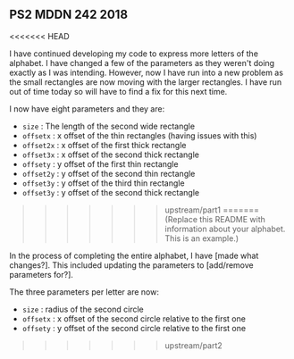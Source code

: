 ## PS2 MDDN 242 2018

<<<<<<< HEAD

I have continued developing my code to express more letters of the alphabet. I have changed a few of the parameters as they weren't doing exactly as I was intending. However, now I have run into a new problem as the small rectangles are now moving with the larger rectangles. I have run out of time today so will have to find a fix for this next time.


I now have eight parameters and they are:

  * `size` : The length of the second wide rectangle
  * `offsetx` : x offset of the thin rectangles (having issues with this)
  * `offset2x` : x offset of the first thick rectangle
  * `offset3x` : x offset of the second thick rectangle
  * `offsety` : y offset of the first thin rectangle
  * `offset2y` : y offset of the second thin rectangle
  * `offset3y` : y offset of the third thin rectangle
   * `offset3y` : y offset of the second thick rectangle

>>>>>>> upstream/part1
=======
(Replace this README with information about your alphabet. This is an example.)

In the process of completing the entire alphabet, I have [made what changes?].
This included updating the parameters to [add/remove parameters for?].

The three parameters per letter are now:
  * `size` : radius of the second circle
  * `offsetx` : x offset of the second circle relative to the first one
  * `offsety` : y offset of the second circle relative to the first one

>>>>>>> upstream/part2
